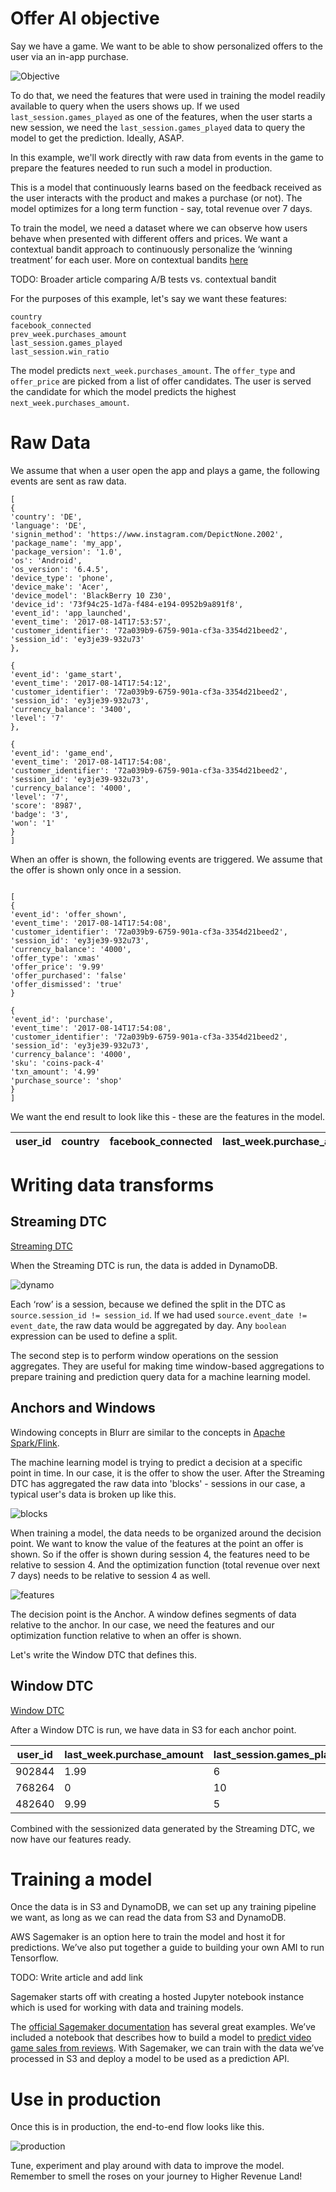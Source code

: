 # Offer AI objective

Say we have a game. We want to be able to show personalized offers to the user via an in-app purchase.

![Objective](images/objective.png)

To do that, we need the features that were used in training the model readily available to query when the users shows up. If we used `last_session.games_played` as one of the features, when the user starts a new session, we need the `last_session.games_played` data to query the model to get the prediction. Ideally, ASAP.

In this example, we'll work directly with raw data from events in the game to prepare the features needed to run such a model in production.  

This is a model that continuously learns based on the feedback received as the user interacts with the product and makes a purchase (or not). The model optimizes for a long term function - say, total revenue over 7 days.

To train the model, we need a dataset where we can observe how users behave when presented with different offers and prices. We want a contextual bandit approach to continuously personalize the ‘winning treatment’ for each user. More on contextual bandits  [here](http://pavel.surmenok.com/2017/08/26/contextual-bandits-and-reinforcement-learning/)

TODO: Broader article comparing A/B tests vs. contextual bandit

For the purposes of this example, let's say we want these features:

```
country
facebook_connected
prev_week.purchases_amount
last_session.games_played
last_session.win_ratio
```

The model predicts `next_week.purchases_amount`. The `offer_type` and `offer_price` are picked from a list of offer candidates. The user is served the candidate for which the model predicts the highest `next_week.purchases_amount`.

# Raw Data

We assume that when a user open the app and plays a game, the following events are sent as raw data.

```
[
{
'country': 'DE',
'language': 'DE',
'signin_method': 'https://www.instagram.com/DepictNone.2002',
'package_name': 'my_app',
'package_version': '1.0',
'os': 'Android',
'os_version': '6.4.5',
'device_type': 'phone',
'device_make': 'Acer',
'device_model': 'BlackBerry 10 Z30',
'device_id': '73f94c25-1d7a-f484-e194-0952b9a891f8',
'event_id': 'app_launched',
'event_time': '2017-08-14T17:53:57',
'customer_identifier': '72a039b9-6759-901a-cf3a-3354d21beed2',
'session_id': 'ey3je39-932u73'
},

{
'event_id': 'game_start',
'event_time': '2017-08-14T17:54:12',
'customer_identifier': '72a039b9-6759-901a-cf3a-3354d21beed2',
'session_id': 'ey3je39-932u73',
'currency_balance': '3400',
'level': '7'
},

{
'event_id': 'game_end',
'event_time': '2017-08-14T17:54:08',
'customer_identifier': '72a039b9-6759-901a-cf3a-3354d21beed2',
'session_id': 'ey3je39-932u73',
'currency_balance': '4000',
'level': '7',
'score': '8987',
'badge': '3',
'won': '1'
}
]

```

When an offer is shown, the following events are triggered. We assume that the offer is shown only once in a session.

```

[
{
'event_id': 'offer_shown',
'event_time': '2017-08-14T17:54:08',
'customer_identifier': '72a039b9-6759-901a-cf3a-3354d21beed2',
'session_id': 'ey3je39-932u73',
'currency_balance': '4000',
'offer_type': 'xmas'
'offer_price': '9.99'
'offer_purchased': 'false'
'offer_dismissed': 'true'
}

{
'event_id': 'purchase',
'event_time': '2017-08-14T17:54:08',
'customer_identifier': '72a039b9-6759-901a-cf3a-3354d21beed2',
'session_id': 'ey3je39-932u73',
'currency_balance': '4000',
'sku': 'coins-pack-4'
'txn_amount': '4.99'
'purchase_source': 'shop'
}
]

```

We want the end result to look like this - these are the features in the model.

user_id | country | facebook_connected | last_week.purchase_amount | last_session.games_played | last_session.win_ratio
------- | ------- | ------------------ | ------------------------- | ------------------------- | ----------------------

# Writing data transforms

## Streaming DTC

[Streaming DTC](offer-ai-streaming-dtc.yml)

When the Streaming DTC is run, the data is added in DynamoDB.

![dynamo](images/dynamodb.png)

Each ‘row’ is a session, because we defined the split in the DTC as `source.session_id != session_id`. If we had used `source.event_date != event_date`, the raw data would be aggregated by day. Any `boolean` expression can be used to define a split.

The second step is to perform window operations on the session aggregates. They are useful for making time window-based aggregations to prepare training and prediction query data for a machine learning model.

## Anchors and Windows

Windowing concepts in Blurr are similar to the concepts in [Apache Spark/Flink](https://softwaremill.com/windowing-in-big-data-streams-spark-flink-kafka-akka/).

The machine learning model is trying to predict a decision at a specific point in time. In our case, it is the offer to show the user. After the Streaming DTC has aggregated the raw data into 'blocks' - sessions in our case, a typical user's data is broken up like this.

![blocks](images/blocks.png)

When training a model, the data needs to be organized around the decision point.  We want to know the value of the features at the point an offer is shown. So if the offer is shown during session 4, the features need to be relative to session 4. And the optimization function (total revenue over next 7 days) needs to be relative to session 4 as well.

![features](images/features.png)

The decision point is the Anchor. A window defines segments of data relative to the anchor. In our case, we need the features and our optimization function relative to when an offer is shown.

Let's write the Window DTC that defines this.

## Window DTC

[Window DTC](offer-ai-window-dtc.yml)

After a Window DTC is run, we have data in S3 for each anchor point.

user_id | last_week.purchase_amount | last_session.games_played | last_session.win_ratio | next_week.purchase_amount
------- | ------------------------- | ------------------------- | ---------------------- | -------------------------
902844 | 1.99 | 6 | 0.50 | 0.99
768264 | 0 | 10 | 0.75 | 0
482640| 9.99 | 5 | 0.60 | 4.99

Combined with the sessionized data generated by the Streaming DTC, we now have our features ready.

# Training a model

Once the data is in S3 and DynamoDB, we can set up any training pipeline we want, as long as we can read the data from S3 and DynamoDB.

AWS Sagemaker is an option here to train the model and host it for predictions. We’ve also put together a guide to building your own AMI to run Tensorflow.

TODO: Write article and add link

Sagemaker starts off with creating a hosted Jupyter notebook instance which is used for working with data and training models.

The [official Sagemaker documentation](https://docs.aws.amazon.com/sagemaker/latest/dg/how-it-works-training.html) has several great examples. We’ve included a notebook that describes how to build a model to [predict video game sales from reviews](AWS-Sagemaker-example-video-game-sales-xgboost.md). With Sagemaker, we can train with the data we’ve processed in S3 and deploy a model to be used as a prediction API.

# Use in production

Once this is in production, the end-to-end flow looks like this.

![production](images/production.png)

Tune, experiment and play around with data to improve the model. Remember to smell the roses on your journey to Higher Revenue Land!
